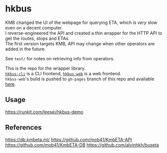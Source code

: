 # hkbus

KMB changed the UI of the webpage for querying ETA, which is *very* slow even on a decent computer.  
I reverse-engineered the API and created a thin wrapper for the HTTP API to get the routes, stops and ETAs.  
The first version targets KMB, API may change when other operators are added in the future.

See `test/` for notes on retrieving info from operators.

This is the repo for the wrapper library.  
[`hkbus-cli`][1] is a CLI frontend, [`hkbus-web`][2] is a web frontend.  
`hkbus-web`'s build is pushed to `gh-pages` branch of this repo and available [here][3].

[1]: https://github.com/leesei/hkbus-cli/
[2]: https://github.com/leesei/hkbus-web/
[3]: https://leesei.github.io/hkbus/

## Usage

https://runkit.com/leesei/hkbus-demo

## References

https://db.kmbeta.ml/
https://github.com/mob41/KmbETA-API
https://github.com/mob41/KmbETA-DB
https://github.com/alvinhkh/buseta
